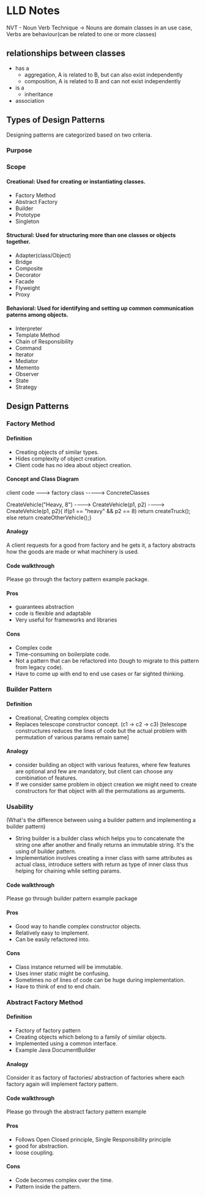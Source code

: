 # LLD Notes

NVT - Noun Verb Technique -> Nouns are domain classes in an use case, Verbs are behaviour(can be related to one or more classes)

## relationships between classes
- has a
  - aggregation, A is related to B, but can also exist independently
  - composition, A is related to B and can not exist independently
- is a
  - inheritance
- association

## Types of Design Patterns

Designing patterns are categorized based on two criteria.

### Purpose 
### Scope

#### Creational: Used for creating or instantiating classes.

- Factory Method
- Abstract Factory
- Builder
- Prototype
- Singleton

#### Structural: Used for structuring more than one classes or objects together.

- Adapter(class/Object)
- Bridge
- Composite
- Decorator
- Facade
- Flyweight
- Proxy

#### Behavioral: Used for identifying and setting up common communication paterns among objects.

- Interpreter
- Template Method
- Chain of Responsibility
- Command
- Iterator
- Mediator
- Memento
- Observer
- State
- Strategy

## Design Patterns 

### Factory Method

#### Definition
- Creating objects of similar types.
- Hides complexity of object creation.
- Client code has no idea about object creation.

#### Concept and Class Diagram
client code ---> factory class -----> ConcreteClasses

CreateVehicle("Heavy, 8") ----> CreateVehicle(p1, p2) ----> CreateVehicle(p1, p2){ if(p1 == "heavy" && p2 == 8) return createTruck(); else return createOtherVehicle();}
#### Analogy
A client requests for a good from factory and he gets it, a factory abstracts how the goods are made or what machinery is used.

#### Code walkthrough
Please go through the factory pattern example package.

#### Pros 
- guarantees abstraction
- code is flexible and adaptable
- Very useful for frameworks and libraries

#### Cons
- Complex code
- Time-consuming on boilerplate code.
- Not a pattern that can be refactored into (tough to migrate to this pattern from legacy code).
- Have to come up with end to end use cases or far sighted thinking.

### Builder Pattern

#### Definition
- Creational, Creating complex objects
- Replaces telescope constructor concept. (c1 -> c2 -> c3) [telescope constructures reduces the lines of code but the actual problem with permutation of various params remain same]

#### Analogy
- consider building an object with various features, where few features are optional and few are mandatory, but client can choose any combination of features.
- If we consider same problem in object creation we might need to create constructors for that object with all the permutations as arguments.

### Usability
(What's the difference between using a builder pattern and implementing a builder pattern)

- String builder is a builder class which helps you to concatenate the string one after another and finally returns an immutable string. It's the using of builder pattern.
- Implementation involves creating a inner class with same attributes as actual class, introduce setters with return as type of inner class thus helping for chaining while setting params.

#### Code walkthrough
Please go through builder pattern example package

#### Pros
- Good way to handle complex constructor objects.
- Relatively easy to implement.
- Can be easily refactored into.

#### Cons
- Class instance returned will be immutable.
- Uses inner static might be confusing.
- Sometimes no of lines of code can be huge during implementation.
- Have to think of end to end chain.


### Abstract Factory Method
#### Definition
- Factory of factory pattern
- Creating objects which belong to a family of similar objects.
- Implemented using a common interface.
- Example Java DocumentBuilder

#### Analogy
Consider it as factory of factories/ abstraction of factories where each factory again will implement factory pattern.

#### Code walkthrough
Please go through the abstract factory pattern example

#### Pros
- Follows Open Closed principle, Single Responsibility principle
- good for abstraction.
- loose coupling.

#### Cons
- Code becomes complex over the time.
- Pattern inside the pattern.

[//]: # (#### Definition)

[//]: # ()
[//]: # (#### Analogy)

[//]: # ()
[//]: # (#### Code walkthrough)

[//]: # ()
[//]: # (#### Pros)

[//]: # ()
[//]: # (#### Cons)

